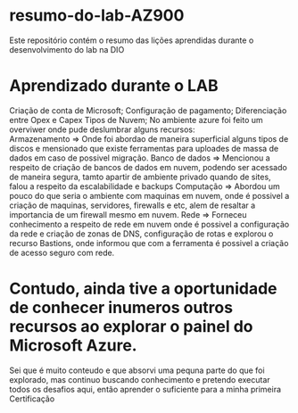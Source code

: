 # resumo-do-lab-AZ900
Este repositório contém o resumo das lições aprendidas durante o desenvolvimento do lab na DIO

#  Aprendizado durante o LAB
Criação de conta de Microsoft;
Configuração de pagamento;
Diferenciação entre Opex e Capex
Tipos de Nuvem;
No ambiente azure foi feito um overviwer onde pude deslumbrar alguns recursos:<br>
Armazenamento => Onde foi abordao de maneira superficial alguns tipos de discos e mensionado que existe ferramentas para uploades de massa de dados em caso de possivel migração.
Banco de dados => Mencionou a respeito de criação de bancos de dados em nuvem, podendo ser acessado de maneira segura,  tamto apartir de ambiente privado quando de sites, falou a respeito da escalabilidade e backups
Computação => Abordou um pouco do que seria o ambiente com maquinas em nuvem, onde é possivel a criação de maquinas, servidores, firewalls e etc, alem de resaltar a importancia de um firewall mesmo em nuvem.
Rede => Forneceu conhecimento a respeito de rede em nuvem onde é possivel a configuração da rede e criação de zonas de DNS, configuração de rotas e explorou o recurso Bastions, onde informou que com a ferramenta é possivel a criação de acesso seguro com rede.

#  Contudo, ainda tive a oportunidade de conhecer inumeros outros recursos ao explorar o painel do Microsoft Azure.
Sei que é muito conteudo e que absorvi uma pequna parte do que foi explorado, mas continuo buscando conhecimento e pretendo executar todos os desafios aqui, então aprender o suficiente para a minha primeira Certificação


